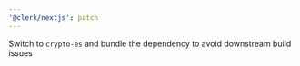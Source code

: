 ```yaml
---
'@clerk/nextjs': patch
---
```


Switch to `crypto-es` and bundle the dependency to avoid downstream build issues
